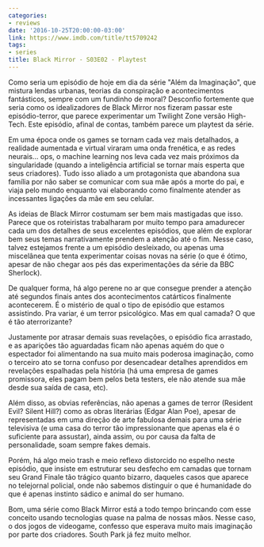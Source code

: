 ```yaml
---
categories:
- reviews
date: '2016-10-25T20:00:00-03:00'
link: https://www.imdb.com/title/tt5709242
tags:
- series
title: Black Mirror - S03E02 - Playtest
---
```


Como seria um episódio de hoje em dia da série "Além da Imaginação", que mistura lendas urbanas, teorias da conspiração e acontecimentos fantásticos, sempre com um fundinho de moral? Desconfio fortemente que seria como os idealizadores de Black Mirror nos fizeram passar este episódio-terror, que parece experimentar um Twilight Zone versão High-Tech. Este episódio, afinal de contas, também parece um playtest da série.

Em uma época onde os games se tornam cada vez mais detalhados, a realidade aumentada e virtual viraram uma onda frenética, e as redes neurais... ops, o machine learning nos leva cada vez mais próximos da singularidade (quando a inteligência artificial se tornar mais esperta que seus criadores). Tudo isso aliado a um protagonista que abandona sua família por não saber se comunicar com sua mãe após a morte do pai, e viaja pelo mundo enquanto vai elaborando como finalmente atender as incessantes ligações da mãe em seu celular.

As ideias de Black Mirror costumam ser bem mais mastigadas que isso. Parece que os roteiristas trabalharam por muito tempo para amadurecer cada um dos detalhes de seus excelentes episódios, que além de explorar bem seus temas narrativamente prendem a atenção até o fim. Nesse caso, talvez estejamos frente a um episódio desleixado, ou apenas uma miscelânea que tenta experimentar coisas novas na série (o que é ótimo, apesar de não chegar aos pés das experimentações da série da BBC Sherlock).

De qualquer forma, há algo perene no ar que consegue prender a atenção até segundos finais antes dos acontecimentos catárticos finalmente acontecerem. É o mistério de qual o tipo de episódio que estamos assistindo. Pra variar, é um terror psicológico. Mas em qual camada? O que é tão aterrorizante?

Justamente por atrasar demais suas revelações, o episódio fica arrastado, e as aparições tão aguardadas ficam não apenas aquém do que o espectador foi alimentando na sua muito mais poderosa imaginação, como o terceiro ato se torna confuso por desencadear detalhes aprendidos em revelações espalhadas pela história (há uma empresa de games promissora, eles pagam bem pelos beta testers, ele não atende sua mãe desde sua saída de casa, etc).

Além disso, as obvias referências, não apenas a games de terror (Resident Evil? Silent Hill?) como as obras literárias (Edgar Alan Poe), apesar de representadas em uma direção de arte fabulosa demais para uma série televisiva (e uma casa do terror tão impressionante que apenas ela é o suficiente para assustar), ainda assim, ou por causa da falta de personalidade, soam sempre fakes demais.

Porém, há algo meio trash e meio reflexo distorcido no espelho neste episódio, que insiste em estruturar seu desfecho em camadas que tornam seu Grand Finale tão trágico quanto bizarro, daqueles casos que aparece no telejornal policial, onde não sabemos distinguir o que é humanidade do que é apenas instinto sádico e animal do ser humano.

Bom, uma série como Black Mirror está a todo tempo brincando com esse conceito usando tecnologias quase na palma de nossas mãos. Nesse caso, o dos jogos de videogame, confesso que esperava muito mais imaginação por parte dos criadores. South Park já fez muito melhor.
